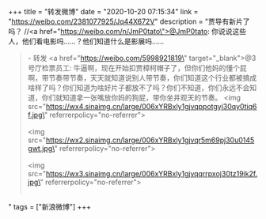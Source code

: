 +++
title = "转发微博"
date = "2020-10-20 07:15:34"
link = "https://weibo.com/2381077925/Jq44X672V"
description = "贾导有新片了吗？ //<a href=\"https://weibo.com/n/JmP0tato\">@JmP0tato</a>: 你说说这些人，他们看电影吗……？他们知道什么是影展吗……<br><blockquote> - 转发 <a href=\"https://weibo.com/5998921819\" target=\"_blank\">@3号厅检票员工</a>: 牛逼啊，现在开始扣贾樟柯帽子了，但你们他妈的懂个屁啊，带节奏带节奏，天天就知道说别人带节奏，你们知道这个行业都被搞成啥样了吗？你们知道为啥好片子都放不了吗？你们不知道，你们永远不会知道，你们就知道拿一张嘴放你妈的狗屁，带你坐井观天的节奏。 <img src=\"https://wx4.sinaimg.cn/large/006xYRBxly1gjvqppotgyj30qy0tiq6f.jpg\" referrerpolicy=\"no-referrer\"><br><br><img src=\"https://wx2.sinaimg.cn/large/006xYRBxly1gjvqr5m69pj30u0145gwt.jpg\" referrerpolicy=\"no-referrer\"><br><br><img src=\"https://wx3.sinaimg.cn/large/006xYRBxly1gjvqqrrpxoj30tz19ik2f.jpg\" referrerpolicy=\"no-referrer\"><br><br></blockquote>"
tags = ["新浪微博"]
+++
